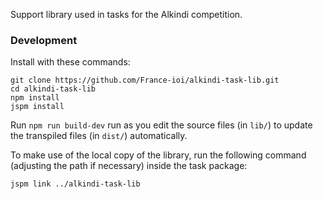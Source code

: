 
Support library used in tasks for the Alkindi competition.

### Development

Install with these commands:

```
git clone https://github.com/France-ioi/alkindi-task-lib.git
cd alkindi-task-lib
npm install
jspm install
```

Run `npm run build-dev` run as you edit the source files (in `lib/`) to
update the transpiled files (in `dist/`) automatically.

To make use of the local copy of the library, run the following command
(adjusting the path if necessary) inside the task package:

```
jspm link ../alkindi-task-lib
```
